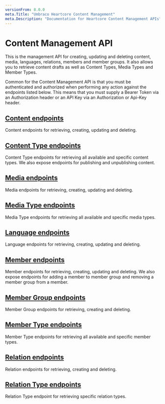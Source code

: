 ```yaml
---
versionFrom: 8.0.0
meta.Title: "Umbraco Heartcore Content Management"
meta.Description: "Documentation for Heartcore Content Management APIs"
---
```


# Content Management API

This is the management API for creating, updating and deleting content, media, languages, relations, members and member groups. It also allows you to retrieve content drafts as well as Content Types, Media Types and Member Types.

Common for the Content Management API is that you must be authenticated and authorized when performing any action against the endpoints listed below. This means that you must supply a Bearer Token via an Authorization header or an API Key via an Authorization or Api-Key header.

## [Content endpoints](content/)

Content endpoints for retrieving, creating, updating and deleting.

## [Content Type endpoints](content/type/)

Content Type endpoints for retrieving all available and specific content types. We also expose endpoints for publishing and unpublishing content.

## [Media endpoints](media/)

Media endpoints for retrieving, creating, updating and deleting.

## [Media Type endpoints](media/type/)

Media Type endpoints for retrieving all available and specific media types.

## [Language endpoints](language/)

Language endpoints for retrieving, creating, updating and deleting.

## [Member endpoints](member/)

Member endpoints for retrieving, creating, updating and deleting. We also expose endpoints for adding a member to member group and removing a member group from a member.

## [Member Group endpoints](member/group/)

Member Group endpoints for retrieving, creating and deleting.

## [Member Type endpoints](member/type/)

Member Type endpoints for retrieving all available and specific member types.

## [Relation endpoints](relation/)

Relation endpoints for retrieving, creating and deleting.

## [Relation Type endpoints](relation/type/)

Relation Type endpoint for retrieving specific relation types.
